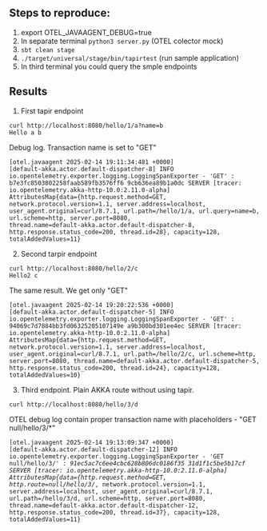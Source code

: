 ## Steps to reproduce:

1. export OTEL_JAVAAGENT_DEBUG=true
2. In separate terminal `python3 server.py` (OTEL colector mock)
3. `sbt clean stage`
4. `./target/universal/stage/bin/tapirtest` (run sample application)
5. In third terminal you could query the smple endpoints

## Results
1. First tapir endpoint

```
curl http://localhost:8080/hello/1/a?name=b
Hello a b
```

Debug log. Transaction name is set to "GET"

<code>[otel.javaagent 2025-02-14 19:11:34:481 +0000] [default-akka.actor.default-dispatcher-8] INFO io.opentelemetry.exporter.logging.LoggingSpanExporter - 'GET' : b7e3fc8503802258faab589fb3576ff6 9cb636ea89b1a0dc SERVER [tracer: io.opentelemetry.akka-http-10.0:2.11.0-alpha] AttributesMap{data={http.request.method=GET, network.protocol.version=1.1, server.address=localhost, user_agent.original=curl/8.7.1, url.path=/hello/1/a, url.query=name=b, url.scheme=http, server.port=8080, thread.name=default-akka.actor.default-dispatcher-8, http.response.status_code=200, thread.id=28}, capacity=128, totalAddedValues=11}</code>

2. Second tarpir endpoint

```
curl http://localhost:8080/hello/2/c
Hello2 c
```

The same result. We get only "GET"

<code>[otel.javaagent 2025-02-14 19:20:22:536 +0000] [default-akka.actor.default-dispatcher-5] INFO io.opentelemetry.exporter.logging.LoggingSpanExporter - 'GET' : 94069c7d7884bb3fd06325205107149e a9b300bd301ee4ec SERVER [tracer: io.opentelemetry.akka-http-10.0:2.11.0-alpha] AttributesMap{data={http.request.method=GET, network.protocol.version=1.1, server.address=localhost, user_agent.original=curl/8.7.1, url.path=/hello/2/c, url.scheme=http, server.port=8080, thread.name=default-akka.actor.default-dispatcher-5, http.response.status_code=200, thread.id=24}, capacity=128, totalAddedValues=10}</code>

3. Third endpoint. Plain AKKA route without using tapir.

```
curl http://localhost:8080/hello/3/d
```

OTEL debug log contain proper transaction name with placeholders - "GET null/hello/3/*"

<code>[otel.javaagent 2025-02-14 19:13:09:347 +0000] [default-akka.actor.default-dispatcher-12] INFO io.opentelemetry.exporter.logging.LoggingSpanExporter - 'GET null/hello/3/*' : 91ec5ac7c6ee4cbc628b806dc0186f35 31d1f1c5be5b17cf SERVER [tracer: io.opentelemetry.akka-http-10.0:2.11.0-alpha] AttributesMap{data={http.request.method=GET, http.route=null/hello/3/*, network.protocol.version=1.1, server.address=localhost, user_agent.original=curl/8.7.1, url.path=/hello/3/d, url.scheme=http, server.port=8080, thread.name=default-akka.actor.default-dispatcher-12, http.response.status_code=200, thread.id=37}, capacity=128, totalAddedValues=11}</code>
